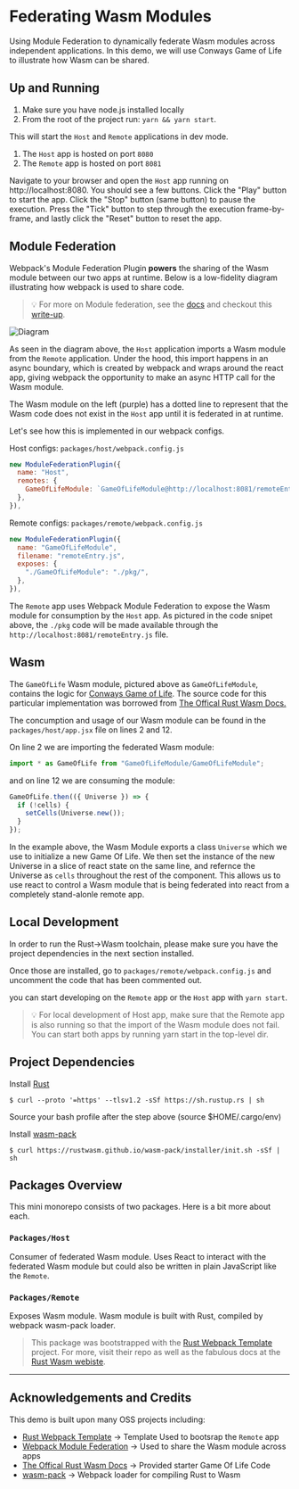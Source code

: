 # Federating Wasm Modules

Using Module Federation to dynamically federate Wasm modules across independent applications. In this demo, we will use Conways Game of Life to illustrate how Wasm can be shared.

## Up and Running

1. Make sure you have node.js installed locally
2. From the root of the project run: `yarn && yarn start`.

This will start the `Host` and `Remote` applications in dev mode.

1. The `Host` app is hosted on port `8080`
2. The `Remote` app is hosted on port `8081`

Navigate to your browser and open the `Host` app running on http://localhost:8080. You should see a few buttons. Click the "Play" button to start the app. Click the "Stop" button (same button) to pause the execution. Press the "Tick" button to step through the execution frame-by-frame, and lastly click the "Reset" button to reset the app.

## Module Federation

Webpack's Module Federation Plugin **powers** the sharing of the Wasm module between our two apps at runtime. Below is a low-fidelity diagram illustrating how webpack is used to share code.

> 💡 For more on Module federation, see the [docs](https://webpack.js.org/concepts/module-federation/)
> and checkout this [write-up](https://medium.com/swlh/webpack-5-module-federation-a-game-changer-to-javascript-architecture-bcdd30e02669).

![Diagram](https://raw.githubusercontent.com/alexUXUI/wasm-federation-demo/main/diagram.png)

As seen in the diagram above, the `Host` application imports a Wasm module from the `Remote` application. Under the hood, this import happens in an async boundary, which is created by webpack and wraps around the react app, giving webpack the opportunity to make an async HTTP call for the Wasm module.

The Wasm module on the left (purple) has a dotted line to represent that the Wasm code does not exist in the `Host` app until it is federated in at runtime.

Let's see how this is implemented in our webpack configs.

Host configs: `packages/host/webpack.config.js`

```JavaScript
new ModuleFederationPlugin({
  name: "Host",
  remotes: {
    GameOfLifeModule: `GameOfLifeModule@http://localhost:8081/remoteEntry.js`,
  },
}),
```

Remote configs: `packages/remote/webpack.config.js`

```JavaScript
new ModuleFederationPlugin({
  name: "GameOfLifeModule",
  filename: "remoteEntry.js",
  exposes: {
    "./GameOfLifeModule": "./pkg/",
  },
}),
```

The `Remote` app uses Webpack Module Federation to expose the Wasm module for consumption by the `Host` app. As pictured in the code snipet above, the `./pkg` code will be made available through the `http://localhost:8081/remoteEntry.js` file.

## Wasm

The `GameOfLife` Wasm module, pictured above as `GameOfLifeModule`, contains the logic for [Conways Game of Life](https://en.wikipedia.org/wiki/Conway%27s_Game_of_Life). The source code for this particular implementation was borrowed from [The Offical Rust Wasm Docs.](https://rustwasm.github.io/docs/book/game-of-life/implementing.html)

The concumption and usage of our Wasm module can be found in the `packages/host/app.jsx` file on lines 2 and 12.

On line 2 we are importing the federated Wasm module:

```JavaScript
import * as GameOfLife from "GameOfLifeModule/GameOfLifeModule";
```

and on line 12 we are consuming the module:

```JavaScript
GameOfLife.then(({ Universe }) => {
  if (!cells) {
    setCells(Universe.new());
  }
});
```

In the example above, the Wasm Module exports a class `Universe` which we use to initialize a new Game Of Life. We then set the instance of the new Universe in a slice of react state on the same line, and refernce the Universe as `cells` throughout the rest of the component. This allows us to use react to control a Wasm module that is being federated into react from a completely stand-alonle remote app.

## Local Development

In order to run the Rust->Wasm toolchain, please make sure you have the project dependencies in the next section installed.

Once those are installed, go to `packages/remote/webpack.config.js` and uncomment the code that has been commented out.

you can start developing on the `Remote` app or the `Host` app with `yarn start`.

> 💡 For local development of Host app, make sure that the Remote app is also running so that the import of the Wasm module does not fail. You can start both apps by running yarn start in the top-level dir.

## Project Dependencies

Install [Rust](https://www.rust-lang.org/tools/install)

```shell
$ curl --proto '=https' --tlsv1.2 -sSf https://sh.rustup.rs | sh
```

Source your bash profile after the step above (source $HOME/.cargo/env)

Install [wasm-pack](https://rustwasm.github.io/wasm-pack/installer/)

```shell
$ curl https://rustwasm.github.io/wasm-pack/installer/init.sh -sSf | sh
```

## Packages Overview

This mini monorepo consists of two packages. Here is a bit more about each.

### `Packages/Host`

Consumer of federated Wasm module. Uses React to interact with the federated Wasm module but could also be written in plain JavaScript like the `Remote`.

### `Packages/Remote`

Exposes Wasm module. Wasm module is built with Rust, compiled by webpack wasm-pack loader.

> This package was bootstrapped with the [Rust Webpack Template](https://github.com/rustwasm/rust-webpack-template) project. For more, visit their repo as well as the fabulous docs at the [Rust Wasm webiste](https://rustwasm.github.io/docs/book/).

---

## Acknowledgements and Credits

This demo is built upon many OSS projects including:

- [Rust Webpack Template](https://github.com/rustwasm/rust-webpack-template) -> Template Used to bootsrap the `Remote` app
- [Webpack Module Federation](https://webpack.js.org/concepts/module-federation/) -> Used to share the Wasm module across apps
- [The Offical Rust Wasm Docs](https://rustwasm.github.io/docs/book/game-of-life/implementing.html) -> Provided starter Game Of Life Code
- [wasm-pack](https://rustwasm.github.io/wasm-pack/installer/) -> Webpack loader for compiling Rust to Wasm
